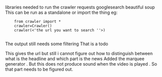 libraries needed to run the crawler
	requests
	googlesearch 
	beautiful soup
This can be run as a standalone or import the thing eg:

```
	from crawler import * 
	crawler=Crawler()
	crawler(<'the url you want to search ''>)
	
```
The output still needs some filtering
That is a todo

This gives the url but still i cannot figure out how to distinguish between what is the headline and which part is the news
Added the marquee generator . But this does not produce sound when the video is played . So that part needs to be figured out.


